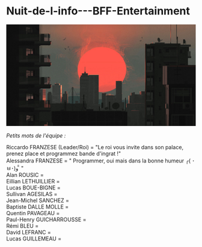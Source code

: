 # Nuit-de-l-info---BFF-Entertainment

![alt text](https://github.com/MoonRhay/Nuit-de-l-info---BFF-Entertainment/blob/master/NDI.jpg?raw=true)

<i>Petits mots de l'équipe :</i></br>

Riccardo FRANZESE (Leader/Roi) = "Le roi vous invite dans son palace, prenez place et programmez bande d'ingrat !"</br>
Alessandra FRANZESE = " Programmer, oui mais dans la bonne humeur ╭( ･ㅂ･)و ̑̑  " </br>
Alan ROUSIC = </br>
Eillian LETHUILLIER =</br>
Lucas BOUE-BIGNE =</br>
Sullivan AGESILAS = </br>
Jean-Michel SANCHEZ = </br>
Baptiste DALLE MOLLE =</br>
Quentin PAVAGEAU =</br>
Paul-Henry GUICHARROUSSE =</br>
Rémi BLEU =</br>
David LEFRANC =</br>
Lucas GUILLEMEAU = 
